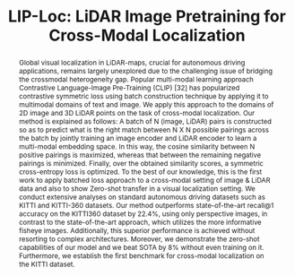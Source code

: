 ---
layout: project-page-new
title: "LIP-Loc: LiDAR Image Pretraining for Cross-Modal Localization"
authors:
  - name: Sai Shubodh
    sup: 1
  - name: Mohammad Omama
    sup: 2
  - name: Husain Zaidi
    sup: 3
  - name: Udit Singh Parihar
    sup: 1
  - name: K Madhava Krishna
    sup: 1
affiliations:
  - name: Robotics Research Center,KCIS, IIIT Hyderabad, India
    link: https://robotics.iiit.ac.in
    sup: 1
  - name: University of Texas at Austin
    link: https://www.utexas.edu/
    sup: 2
  - name: Microsoft
    link: #
    sup: 3
permalink: /publications/2024/Sai_LIP-Loc:LiDAR/
abstract: "Global visual localization in LiDAR-maps, crucial for
autonomous driving applications, remains largely unexplored due to the challenging issue of bridging the crossmodal heterogeneity gap. Popular multi-modal learning approach Contrastive Language-Image Pre-Training
(CLIP) [32] has popularized contrastive symmetric loss using batch construction technique by applying it to multimodal domains of text and image. We apply this approach to the domains of 2D image and 3D LiDAR points on the task of cross-modal localization. Our method is explained as follows: A batch of N (image, LiDAR) pairs is constructed so
as to predict what is the right match between N X N possible pairings across the batch by jointly training an image encoder and LiDAR encoder to learn a multi-modal embedding space. In this way, the cosine similarity between N positive pairings is maximized, whereas that between the remaining negative pairings is minimized. Finally, over the
obtained similarity scores, a symmetric cross-entropy loss is optimized. To the best of our knowledge, this is the first work to apply batched loss approach to a cross-modal setting of image & LiDAR data and also to show Zero-shot transfer in a visual localization setting. We conduct extensive analyses on standard autonomous driving datasets such as KITTI and KITTI-360 datasets. Our method outperforms state-of-the-art recall@1 accuracy on the KITTI360 dataset by 22.4%, using only perspective images, in contrast to the state-of-the-art approach, which utilizes the
more informative fisheye images. Additionally, this superior
performance is achieved without resorting to complex architectures. Moreover, we demonstrate the zero-shot capabilities of our model and we beat SOTA by 8% without even training on it. Furthermore, we establish the first benchmark for cross-modal localization on the KITTI dataset."
project_page: https://liploc.shubodhs.ai/
paper: https://arxiv.org/pdf/2312.16648
code: https://github.com/Shubodh/lidar-image-pretrain-VPR
#supplement: https://clipgraphs.github.io/static/pdfs/Supplementary.pdf
video: https://www.youtube.com/watch?v=ahlw_Q_3ud0
iframe: https://www.youtube.com/embed/ahlw_Q_3ud0
#demo: https://anyloc.github.io/#interactive_demo

---